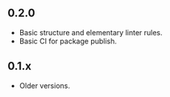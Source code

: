 ## 0.2.0

- Basic structure and elementary linter rules.
- Basic CI for package publish.

## 0.1.x

- Older versions.
